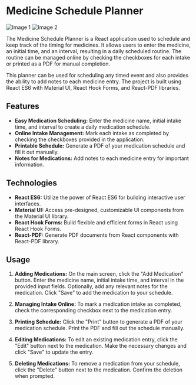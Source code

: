 # Medicine Schedule Planner
![Image 1](https://i.ibb.co/4mJ4R9F/online.png)
![Image 2](https://i.ibb.co/p1KvwTp/printver.png)

The Medicine Schedule Planner is a React application used to schedule and keep track of the timing for medicines. It allows users to enter the medicine, an initial time, and an interval, resulting in a daily scheduled routine. The routine can be managed online by checking the checkboxes for each intake or printed as a PDF for manual completion.

This planner can be used for scheduling any timed event and also provides the ability to add notes to each medicine entry. The project is built using React ES6 with Material UI, React Hook Forms, and React-PDF libraries.

## Features

- **Easy Medication Scheduling:** Enter the medicine name, initial intake time, and interval to create a daily medication schedule.
- **Online Intake Management:** Mark each intake as completed by checking the checkboxes provided in the application.
- **Printable Schedule:** Generate a PDF of your medication schedule and fill it out manually.
- **Notes for Medications:** Add notes to each medicine entry for important information.

## Technologies
- **React ES6:** Utilize the power of React ES6 for building interactive user interfaces.
- **Material UI:** Access pre-designed, customizable UI components from the Material UI library.
- **React Hook Forms:** Build flexible and efficient forms in React using React Hook Forms.
- **React-PDF:** Generate PDF documents from React components with React-PDF library.

## Usage

1. **Adding Medications:** On the main screen, click the "Add Medication" button. Enter the medicine name, initial intake time, and interval in the provided input fields. Optionally, add any relevant notes for the medication. Click "Save" to add the medication to your schedule.

2. **Managing Intake Online:** To mark a medication intake as completed, check the corresponding checkbox next to the medication entry.

3. **Printing Schedule:** Click the "Print" button to generate a PDF of your medication schedule. Print the PDF and fill out the schedule manually.

4. **Editing Medications:** To edit an existing medication entry, click the "Edit" button next to the medication. Make the necessary changes and click "Save" to update the entry.

5. **Deleting Medications:** To remove a medication from your schedule, click the "Delete" button next to the medication. Confirm the deletion when prompted.
